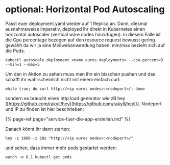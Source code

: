 # optional: Horizontal Pod Autoscaling

Passt euer deployment.yaml wieder auf 1 Replica an. Dann, diesmal ausnahmsweise imperativ, deployed ihr direkt in Kubernetes einen horizontal autoscaler \(vertical wäre nodes hinzufügen\). In diesem Falle ist die Cpu percentage bezogen auf den resource request bewusst gering gewählt da wir ja eine Miniwebanwendung haben. min/max bezieht sich auf die Pods.

```text
kubectl autoscale deployment <name eures deployments> --cpu-percent=3 --min=1 --max=5
```

Um den in Aktion zu sehen muss man ihn ein bisschen pushen und das schafft ihr wahrscheinlich nicht mit einem einfach curl:

```text
while true; do curl http://<ip eures nodes>:<nodeport>/; done
```

sondern es braucht einen http load generator wie zB hey \([https://github.com/rakyll/hey](https://github.com/rakyll/hey)\). Nodeport und IP zu finden ist hier beschrieben:

{% page-ref page="service-fuer-die-app-erstellen.md" %}

Danach könnt ihr dann starten:

```text
hey -c 1000 -z 10s "http://<ip eures nodes>:<nodeport>/"
```

und sehen, dass immer mehr pods gestartet werden:

```text
watch -n 0.1 kubectl get pods
```

